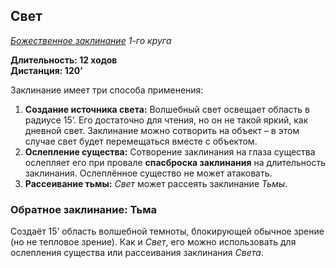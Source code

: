 ## Свет

*[Божественное заклинание](../divine.md) 1-го круга*

**Длительность: 12 ходов**  
**Дистанция: 120’**

Заклинание имеет три способа применения:

1. **Создание источника света:** Волшебный свет освещает область в радиусе 15’. Его достаточно для чтения, но он не такой яркий, как дневной свет. Заклинание можно сотворить на объект – в этом случае свет будет перемещаться вместе с объектом.
2. **Ослепление существа:** Сотворение заклинания на глаза существа ослепляет его при провале **спасброска заклинания** на длительность заклинания. Ослеплённое существо не может атаковать.
3. **Рассеивание тьмы:** *Свет* может рассеять заклинание *Тьмы*.

### Обратное заклинание: Тьма

Создаёт 15’ область волшебной темноты, блокирующей обычное зрение (но не тепловое зрение). Как и *Свет*, его можно использовать для ослепления существа или рассеивания заклинания *Света*.